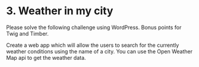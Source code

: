 # 3. Weather in my city 
 
Please solve the following challenge using WordPress. Bonus points for Twig and Timber. 
 
Create a web app which will allow the users to search for the currently weather conditions using the name of a city. You can use the Open Weather Map api to get the weather data. 
